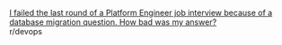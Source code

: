 [I failed the last round of a Platform Engineer job interview because of a database migration question. How bad was my answer?](https://www.reddit.com/r/devops/comments/1hfgw4b/i_failed_the_last_round_of_a_platform_engineer/?utm_source=share&utm_medium=web3x&utm_name=web3xcss&utm_term=1&utm_content=share_button)  
r/devops  
